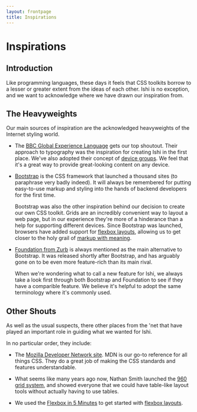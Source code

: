 ```yaml
---
layout: frontpage
title: Inspirations
---
```


# Inspirations

## Introduction

Like programming languages, these days it feels that CSS toolkits borrow to a lesser or greater extent from the ideas of each other. Ishi is no exception, and we want to acknowledge where we have drawn our inspiration from.

## The Heavyweights

<p class="leader">Our main sources of inspiration are the acknowledged heavyweights of the Internet styling world.</p>

* The [BBC Global Experience Language](http://www.bbc.co.uk/gel) gets our top shoutout. Their approach to typography was the inspiration for creating Ishi in the first place. We've also adopted their concept of [device groups](device-groups.html). We feel that it's a great way to provide great-looking content on any device.

* [Bootstrap](http://getbootstrap.com/) is the CSS framework that launched a thousand sites (to paraphrase very badly indeed). It will always be remembered for putting easy-to-use markup and styling into the hands of backend developers for the first time.

   Bootstrap was also the other inspiration behind our decision to create our own CSS toolkit. Grids are an incredibly convenient way to layout a web page, but in our experience they're more of a hinderance than a help for supporting different devices. Since Bootstrap was launched, browsers have added support for [flexbox layouts](layouts.html), allowing us to get closer to the holy grail of [markup with meaning](structure.html).

* [Foundation from Zurb](http://foundation.zurb.com/) is always mentioned as the main alternative to Bootstrap. It was released shortly after Bootstrap, and has arguably gone on to be even more feature-rich than its main rival.

   When we're wondering what to call a new feature for Ishi, we always take a look first through both Bootstrap and Foundation to see if they have a comparible feature. We believe it's helpful to adopt the same terminology where it's commonly used.

## Other Shouts

<p class="leader">As well as the usual suspects, there other places from the 'net that have played an important role in guiding what we wanted for Ishi.</p>

In no particular order, they include:

* The [Mozilla Developer Network site](https://developer.mozilla.org/en-US/). MDN is our go-to reference for all things CSS. They do a great job of making the CSS standards and features understandable.

* What seems like many years ago now, Nathan Smith launched the [960 grid system](http://960.gs/), and showed everyone that we could have table-like layout tools without actually having to use tables.

* We used the [Flexbox in 5 Minutes](http://flexboxin5.com) to get started with [flexbox layouts](layouts.html).